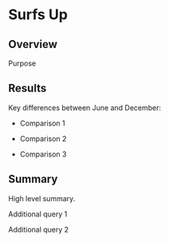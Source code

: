 # Surfs Up

## Overview

Purpose

## Results

Key differences between June and December:
  
  * Comparison 1
  
  * Comparison 2
  
  * Comparison 3


## Summary

High level summary.

Additional query 1



Additional query 2

